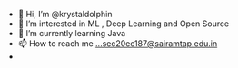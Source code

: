 - 👋 Hi, I’m @krystaldolphin
- 👀 I’m interested in ML , Deep Learning and Open Source
- 🌱 I’m currently learning Java 
- 📫 How to reach me ...sec20ec187@sairamtap.edu.in
-

<!---
krystaldolphin/krystaldolphin is a ✨ special ✨ repository because its `README.md` (this file) appears on your GitHub profile.
You can click the Preview link to take a look at your changes.
--->
